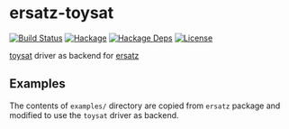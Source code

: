 ersatz-toysat
=============

[![Build Status](https://secure.travis-ci.org/msakai/ersatz-toysat.png?branch=master)](http://travis-ci.org/msakai/ersatz-toysat)
[![Hackage](https://img.shields.io/hackage/v/ersatz-toysat.svg)](https://hackage.haskell.org/package/ersatz-toysat)
[![Hackage Deps](https://img.shields.io/hackage-deps/v/ersatz-toysat.svg)](https://packdeps.haskellers.com/feed?needle=ersatz-toysat)
[![License](https://img.shields.io/badge/License-BSD%203--Clause-blue.svg)](https://opensource.org/licenses/BSD-3-Clause)

[toysat](https://hackage.haskell.org/package/toysolver) driver as backend for [ersatz](https://hackage.haskell.org/package/ersatz)

Examples
--------

The contents of `examples/` directory are copied from `ersatz` package and modified to use the `toysat` driver as backend.

